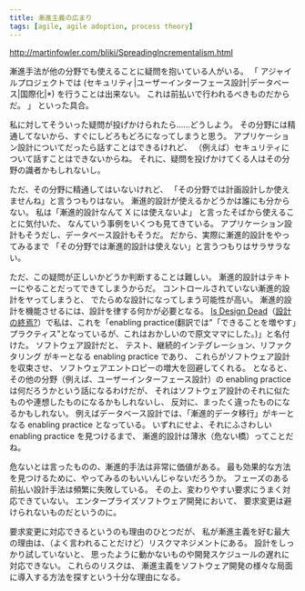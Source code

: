 ```yaml
---
title: 漸進主義の広まり
tags: [agile, agile adoption, process theory]
---
```


http://martinfowler.com/bliki/SpreadingIncrementalism.html

漸進手法が他の分野でも使えることに疑問を抱いている人がいる。
「
アジャイルプロジェクトでは (セキュリティ|ユーザーインターフェース設計|データベース|国際化|*) を行うことは出来ない。
これは前払いで行われるべきものだからだ。
」
といった具合。

私に対してそういった疑問が投げかけられたら……どうしよう。
その分野には精通してないから、すぐにしどろもどろになってしまうと思う。
アプリケーション設計についてだったら話すことはできるけれど、
（例えば）セキュリティについて話すことはできないからね。
それに、疑問を投げかけてくる人はその分野の識者かもしれないし。

ただ、その分野に精通してはいないけれど、
「その分野では計画設計しか使えませんね」と言うつもりはない。
漸進的設計が使えるかどうかは誰にも分からない。
私は「漸進的設計なんて X には使えないよ」
と言ったそばから使えることに気付いた、
なんていう事例をいくつも見てきている。
アプリケーション設計もそうだし、データベース設計もそうだ。
だから、実際に漸進的設計をやってみるまで
「その分野では漸進的設計は使えない」と言うつもりはサラサラない。

ただ、この疑問が正しいかどうか判断することは難しい。
漸進的設計はテキトーにやることだってできてしまうからだ。
コントロールされていない漸進的設計をヤってしまうと、
でたらめな設計になってしまう可能性が高い。
漸進的設計を機能させるには、設計を律する何かが必要となる。
[Is Design Dead](http://martinfowler.com/articles/designDead.html)（[設計の終焉?](http://www.objectclub.jp/community/XP-jp/xp_relate/isdesigndead#n110)）で私は、これを「enabling practice(翻訳では"「できることを増やす」プラクティス"となっているが、これはおかしいので原文ママにした。)」と名付けた。
ソフトウェア設計だと、
テスト、継続的インテグレーション、リファクタリング
がキーとなる enabling practice であり、
これらがソフトウェア設計を収束させ、
ソフトウェアエントロピーの増大を回避してくれる。
となると、その他の分野（例えば、ユーザーインターフェース設計）の enabling practice は何だろうかという話になるわけだが、
それはソフトウェア設計のそれに似たものや連想したものになるかもしれないし、
反対に、まったく違ったものになるかもしれない。
例えばデータベース設計では、「漸進的データ移行」がキーとなる enabling practice となっている。
いずれにせよ、それにふさわしい enabling practice を見つけるまで、
漸進的設計は薄氷（危ない橋）ってことだね。

危ないとは言ったものの、漸進的手法は非常に価値がある。
最も効果的な方法を見つけるために、やってみるのもいいんじゃないだろうか。
フェーズのある前払い設計手法は頻繁に失敗している。
その上、変わりやすい要求にうまく対応できていない。
エンタープライズソフトウェア開発において、
要求変更は避けられないものだというのに。

要求変更に対応できるというのも理由のひとつだが、
私が漸進主義を好む最大の理由は、（よく言われることだけど）リスクマネジメントにある。
設計をしっかり試していないと、
思ったように動かないものや開発スケジュールの遅れに対応できない。
これらのリスクは、
漸進主義をソフトウェア開発の様々な局面に導入する方法を探すという十分な理由になる。
